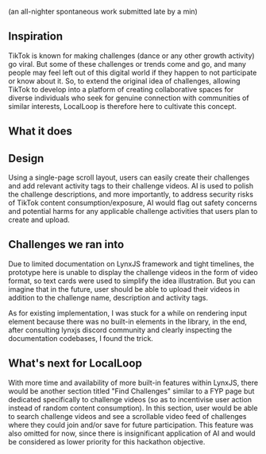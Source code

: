 (an all-nighter spontaneous work submitted late by a min)
## Inspiration
TikTok is known for making challenges (dance or any other growth activity) go viral. But some of these challenges or trends come and go, and many people may feel left out of this digital world if they happen to not participate or know about it. So, to extend the original idea of challenges, allowing TikTok to develop into a platform of creating collaborative spaces for diverse individuals who seek for genuine connection with communities of similar interests, LocalLoop is therefore here to cultivate this concept.

## What it does

## Design
Using a single-page scroll layout, users can easily create their challenges and add relevant activity tags to their challenge videos. AI is used to polish the challenge descriptions, and more importantly, to address security risks of TikTok content consumption/exposure, AI would flag out safety concerns and potential harms for any applicable challenge activities that users plan to create and upload. 

## Challenges we ran into
Due to limited documentation on LynxJS framework and tight timelines, the prototype here is unable to display the challenge videos in the form of video format, so text cards were used to simplify the idea illustration. But you can imagine that in the future, user should be able to upload their videos in addition to the challenge name, description and activity tags. 

As for existing implementation, I was stuck for a while on rendering input element because there was no built-in elements in the library, in the end, after consulting lynxjs discord community and clearly inspecting the documentation codebases, I found the trick.

## What's next for LocalLoop
With more time and availability of more built-in features within LynxJS, there would be another section titled "Find Challenges" similar to a FYP page but dedicated specifically to challenge videos (so as to incentivise user action instead of random content consumption). In this section, user would be able to search challenge videos and  see a scrollable video feed of challenges where they could join and/or save for future participation. This feature was also omitted for now, since there is insignificant application of AI and would be considered as lower priority for this hackathon objective.
